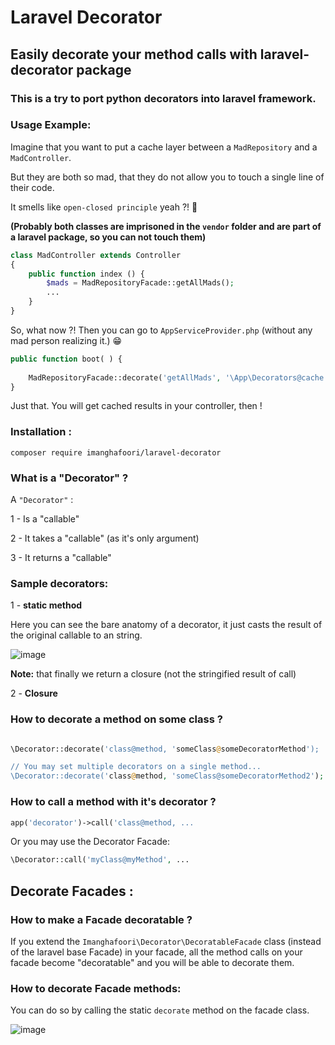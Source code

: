 # Laravel Decorator

## Easily decorate your method calls with laravel-decorator package

### This is a try to port python decorators into laravel framework.



### Usage Example:

Imagine that you want to put a cache layer between a `MadRepository` and a `MadController`.

But they are both so mad, that they do not allow you to touch a single line of their code.

It smells like `open-closed principle` yeah ?! 👃 

**(Probably both classes are imprisoned in the `vendor` folder and are part of a laravel package, so you can not touch them)**

```php
class MadController extends Controller
{
    public function index () {
        $mads = MadRepositoryFacade::getAllMads();
        ...
    }
}
```

So, what now ?!
Then you can go to `AppServiceProvider.php` (without any mad person realizing it.) 😁 

```php
public function boot( ) {
    
    MadRepositoryFacade::decorate('getAllMads', '\App\Decorators@cache', ['myMadKey', 10]);
}
```
Just that. You will get cached results in your controller, then !


### Installation :

```
composer require imanghafoori/laravel-decorator
```

### What is a "Decorator" ?

A `"Decorator"` :

1 - Is a "callable"

2 - It takes a "callable" (as it's only argument)

3 - It returns a "callable"


### Sample decorators:

1 - **static method** 

Here you can see the bare anatomy of a decorator, it just casts the result of the original callable to an string.

![image](https://user-images.githubusercontent.com/6961695/50929036-81059f00-1471-11e9-9734-90b226501ed9.png)

**Note:** that finally we return a closure (not the stringified result of call)

2 - **Closure**

### How to decorate a method on some class ?

```php

\Decorator::decorate('class@method, 'someClass@someDecoratorMethod');

// You may set multiple decorators on a single method...
\Decorator::decorate('class@method, 'someClass@someDecoratorMethod2');
```


### How to call a method with it's decorator ?

```php
app('decorator')->call('class@method, ...
```

Or you may use the Decorator Facade:

```php
\Decorator::call('myClass@myMethod', ...
```



## Decorate Facades :

### How to make a Facade decoratable ?

If you extend the `Imanghafoori\Decorator\DecoratableFacade` class (instead of the laravel base Facade) in your facade, all the method calls on your facade become "decoratable" and you will be able to decorate them.

### How to decorate Facade methods:

You can do so by calling the static `decorate` method on the facade class.

![image](https://user-images.githubusercontent.com/6961695/50934957-8d90f400-147f-11e9-8e70-f3ee6edd4bc6.png)



